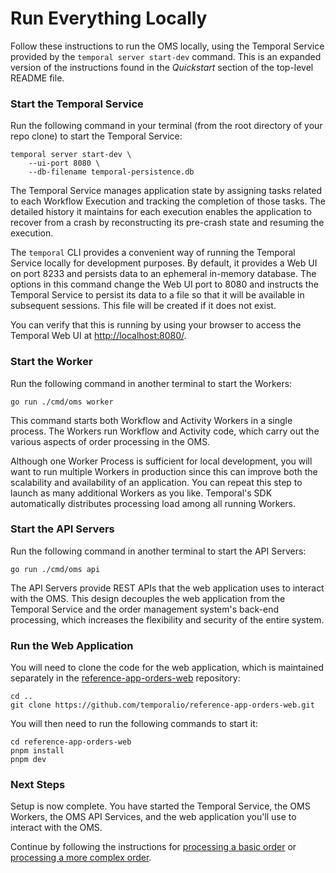 # Run Everything Locally

Follow these instructions to run the OMS locally, using the 
Temporal Service provided by the `temporal server start-dev` 
command. This is an expanded version of the instructions found 
in the _Quickstart_ section of the top-level README file.


### Start the Temporal Service

Run the following command in your terminal (from the root
directory of your repo clone) to start the Temporal Service:

```command
temporal server start-dev \
    --ui-port 8080 \
    --db-filename temporal-persistence.db
```

The Temporal Service manages application state by assigning tasks
related to each Workflow Execution and tracking the completion of 
those tasks. The detailed history it maintains for each execution 
enables the application to recover from a crash by reconstructing 
its pre-crash state and resuming the execution.

The `temporal` CLI provides a convenient way of running the Temporal 
Service locally for development purposes. By default, it provides a 
Web UI on port 8233 and persists data to an ephemeral in-memory 
database. The options in this command change the Web UI port to 8080 
and instructs the Temporal Service to persist its data to a file so 
that it will be available in subsequent sessions. This file will be 
created if it does not exist.

You can verify that this is running by using your browser to 
access the Temporal Web UI at <http://localhost:8080/>.


### Start the Worker

Run the following command in another terminal to start the Workers:

```command
go run ./cmd/oms worker
```
This command starts both Workflow and Activity Workers in a single 
process. The Workers run Workflow and Activity code, which carry out 
the various aspects of order processing in the OMS.


Although one Worker Process is sufficient for local development, you 
will want to run multiple Workers in production since this can improve 
both the scalability and availability of an application. You can 
repeat this step to launch as many additional Workers as you like. 
Temporal's SDK automatically distributes processing load among all 
running Workers.


### Start the API Servers

Run the following command in another terminal to start the API Servers:

```command
go run ./cmd/oms api
```

The API Servers provide REST APIs that the web application uses to 
interact with the OMS. This design decouples the web application from 
the Temporal Service and the order management system's back-end 
processing, which increases the flexibility and security of the entire 
system.


### Run the Web Application
You will need to clone the code for the web application, which is 
maintained separately in the [reference-app-orders-web](https://github.com/temporalio/reference-app-orders-web) repository:

```command
cd ..
git clone https://github.com/temporalio/reference-app-orders-web.git
```

You will then need to run the following commands to start it:

```command
cd reference-app-orders-web
pnpm install
pnpm dev
```

### Next Steps

Setup is now complete. You have started the Temporal Service, 
the OMS Workers, the OMS API Services, and the web application 
you'll use to interact with the OMS.

Continue by following the instructions for [processing a basic 
order](process-basic-order.md) or [processing a more complex 
order](process-complex-order.md). 

